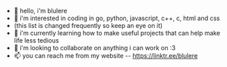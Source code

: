 - 👋 hello, i'm blulere
- 👀 i'm interested in coding in go, python, javascript, c++, c, html and css
-    (this list is changed frequently so keep an eye on it)
- 🌱 i'm currently learning how to make useful projects that can help make life less tedious
- 💞️ i'm looking to collaborate on anything i can work on :3
- 📫 you can reach me from my website -- https://linktr.ee/blulere

<!---
BlueBlueTeam/BlueBlueTeam is a ✨ special ✨ repository because its `README.md` (this file) appears on your GitHub profile.
You can click the Preview link to take a look at your changes.
--->
